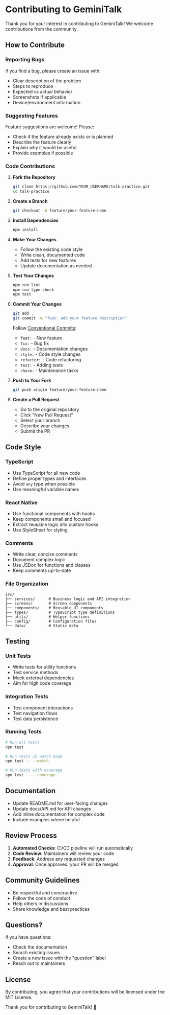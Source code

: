 # Contributing to GeminiTalk

Thank you for your interest in contributing to GeminiTalk! We welcome contributions from the community.

## How to Contribute

### Reporting Bugs

If you find a bug, please create an issue with:
- Clear description of the problem
- Steps to reproduce
- Expected vs actual behavior
- Screenshots if applicable
- Device/environment information

### Suggesting Features

Feature suggestions are welcome! Please:
- Check if the feature already exists or is planned
- Describe the feature clearly
- Explain why it would be useful
- Provide examples if possible

### Code Contributions

1. **Fork the Repository**
   ```bash
   git clone https://github.com/YOUR_USERNAME/talk-practice.git
   cd talk-practice
   ```

2. **Create a Branch**
   ```bash
   git checkout -b feature/your-feature-name
   ```

3. **Install Dependencies**
   ```bash
   npm install
   ```

4. **Make Your Changes**
   - Follow the existing code style
   - Write clean, documented code
   - Add tests for new features
   - Update documentation as needed

5. **Test Your Changes**
   ```bash
   npm run lint
   npm run type-check
   npm test
   ```

6. **Commit Your Changes**
   ```bash
   git add .
   git commit -m "feat: add your feature description"
   ```
   
   Follow [Conventional Commits](https://www.conventionalcommits.org/):
   - `feat:` - New feature
   - `fix:` - Bug fix
   - `docs:` - Documentation changes
   - `style:` - Code style changes
   - `refactor:` - Code refactoring
   - `test:` - Adding tests
   - `chore:` - Maintenance tasks

7. **Push to Your Fork**
   ```bash
   git push origin feature/your-feature-name
   ```

8. **Create a Pull Request**
   - Go to the original repository
   - Click "New Pull Request"
   - Select your branch
   - Describe your changes
   - Submit the PR

## Code Style

### TypeScript
- Use TypeScript for all new code
- Define proper types and interfaces
- Avoid `any` type when possible
- Use meaningful variable names

### React Native
- Use functional components with hooks
- Keep components small and focused
- Extract reusable logic into custom hooks
- Use StyleSheet for styling

### Comments
- Write clear, concise comments
- Document complex logic
- Use JSDoc for functions and classes
- Keep comments up-to-date

### File Organization
```
src/
├── services/      # Business logic and API integration
├── screens/       # Screen components
├── components/    # Reusable UI components
├── types/         # TypeScript type definitions
├── utils/         # Helper functions
├── config/        # Configuration files
└── data/          # Static data
```

## Testing

### Unit Tests
- Write tests for utility functions
- Test service methods
- Mock external dependencies
- Aim for high code coverage

### Integration Tests
- Test component interactions
- Test navigation flows
- Test data persistence

### Running Tests
```bash
# Run all tests
npm test

# Run tests in watch mode
npm test -- --watch

# Run tests with coverage
npm test -- --coverage
```

## Documentation

- Update README.md for user-facing changes
- Update docs/API.md for API changes
- Add inline documentation for complex code
- Include examples where helpful

## Review Process

1. **Automated Checks**: CI/CD pipeline will run automatically
2. **Code Review**: Maintainers will review your code
3. **Feedback**: Address any requested changes
4. **Approval**: Once approved, your PR will be merged

## Community Guidelines

- Be respectful and constructive
- Follow the code of conduct
- Help others in discussions
- Share knowledge and best practices

## Questions?

If you have questions:
- Check the documentation
- Search existing issues
- Create a new issue with the "question" label
- Reach out to maintainers

## License

By contributing, you agree that your contributions will be licensed under the MIT License.

Thank you for contributing to GeminiTalk! 🎉
